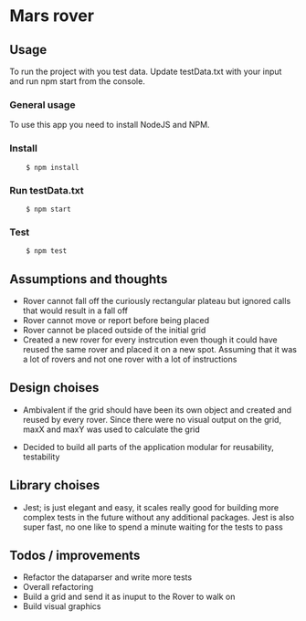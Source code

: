 # Mars rover

## Usage

To run the project with you test data. Update testData.txt with your input and run npm start from the console.

### General usage

To use this app you need to install NodeJS and NPM.

### Install

```console
    $ npm install
```

### Run testData.txt

```console
    $ npm start
```

### Test

```console
    $ npm test
```

## Assumptions and thoughts

* Rover cannot fall off the curiously rectangular plateau but ignored calls that would result in a fall off
* Rover cannot move or report before being placed
* Rover cannot be placed outside of the initial grid
* Created a new rover for every instrcution even though it could have reused the same rover and placed it on a new spot. Assuming that it was a lot of rovers and not one rover with a lot of instructions

## Design choises

* Ambivalent if the grid should have been its own object and created and reused by every rover. Since there were no visual output on the grid, maxX and maxY was used to calculate the grid

* Decided to build all parts of the application modular for reusability, testability

## Library choises

* Jest; is just elegant and easy, it scales really good for building more complex tests in the future without any additional packages. Jest is also super fast, no one like to spend a minute waiting for the tests to pass

## Todos / improvements

* Refactor the dataparser and write more tests
* Overall refactoring
* Build a grid and send it as inuput to the Rover to walk on
* Build visual graphics
